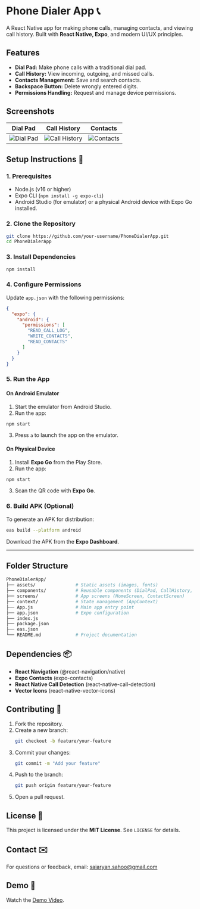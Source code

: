 
# Phone Dialer App 📞  
A React Native app for making phone calls, managing contacts, and viewing call history. Built with **React Native, Expo**, and modern UI/UX principles.

## Features  
- **Dial Pad:** Make phone calls with a traditional dial pad.  
- **Call History:** View incoming, outgoing, and missed calls.  
- **Contacts Management:** Save and search contacts.  
- **Backspace Button:** Delete wrongly entered digits.  
- **Permissions Handling:** Request and manage device permissions.

## Screenshots  
| Dial Pad               | Call History           | Contacts              |
|------------------------|------------------------|----------------------|
| ![Dial Pad](path/to/dialpad.png) | ![Call History](path/to/history.png) | ![Contacts](path/to/contacts.png) |

## Setup Instructions 🚀  

### 1. Prerequisites  
- Node.js (v16 or higher)  
- Expo CLI (`npm install -g expo-cli`)  
- Android Studio (for emulator) or a physical Android device with Expo Go installed.  

### 2. Clone the Repository  
```bash
git clone https://github.com/your-username/PhoneDialerApp.git  
cd PhoneDialerApp  
```

### 3. Install Dependencies  
```bash
npm install  
```

### 4. Configure Permissions  
Update `app.json` with the following permissions:  

```json
{
  "expo": {
    "android": {
      "permissions": [
        "READ_CALL_LOG",
        "WRITE_CONTACTS",
        "READ_CONTACTS"
      ]
    }
  }
}
```

### 5. Run the App  
#### On Android Emulator  
1. Start the emulator from Android Studio.  
2. Run the app:  

```bash
npm start  
```

3. Press `a` to launch the app on the emulator.  

#### On Physical Device  
1. Install **Expo Go** from the Play Store.  
2. Run the app:  

```bash
npm start  
```

3. Scan the QR code with **Expo Go**.  

### 6. Build APK (Optional)  
To generate an APK for distribution:  
```bash
eas build --platform android  
```
Download the APK from the **Expo Dashboard**.

---

## Folder Structure  
```bash
PhoneDialerApp/
├── assets/               # Static assets (images, fonts)
├── components/           # Reusable components (DialPad, CallHistory, etc.)
├── screens/              # App screens (HomeScreen, ContactScreen)
├── context/              # State management (AppContext)
├── App.js                # Main app entry point
├── app.json              # Expo configuration
├── index.js              
├── package.json
├── eas.json                       
└── README.md             # Project documentation
```

## Dependencies 📦  
- **React Navigation** (@react-navigation/native)  
- **Expo Contacts** (expo-contacts)  
- **React Native Call Detection** (react-native-call-detection)  
- **Vector Icons** (react-native-vector-icons)  

## Contributing 🤝  
1. Fork the repository.  
2. Create a new branch:  
   ```bash
   git checkout -b feature/your-feature  
   ```
3. Commit your changes:  
   ```bash
   git commit -m "Add your feature"  
   ```
4. Push to the branch:  
   ```bash
   git push origin feature/your-feature  
   ```
5. Open a pull request.  

## License 📄  
This project is licensed under the **MIT License**. See `LICENSE` for details.

## Contact ✉️  
For questions or feedback, email: saiaryan.sahoo@gmail.com 

## Demo 🎥  
Watch the [Demo Video](#).  
